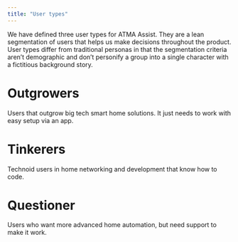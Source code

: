 ```yaml
---
title: "User types"
---
```


We have defined three user types for ATMA Assist. They are a lean segmentation of users that helps us make decisions throughout the product. User types differ from traditional personas in that the segmentation criteria aren’t demographic and don’t personify a group into a single character with a fictitious background story.

# Outgrowers

Users that outgrow big tech smart home solutions. It just needs to work with easy setup via an app.

# Tinkerers

Technoid users in home networking and development that know how to code.

# Questioner

Users who want more advanced home automation, but need support to make it work.
